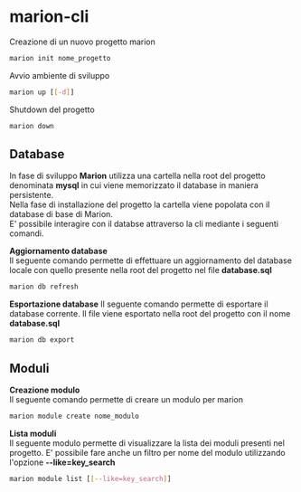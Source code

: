 # marion-cli
Creazione di un nuovo progetto marion
```bash
marion init nome_progetto
```
Avvio ambiente di sviluppo
```bash
marion up [[-d]]
```
Shutdown del progetto
```bash
marion down
```
## Database  
In fase di sviluppo **Marion** utilizza una cartella nella root del progetto denominata **mysql** in cui viene memorizzato il database in maniera persistente.  
Nella fase di installazione del progetto la cartella viene popolata con il database di base di Marion.  
E' possibile interagire con il databse attraverso la cli mediante i seguenti comandi.  

**Aggiornamento database**  
Il seguente comando permette di effettuare un aggiornamento del database locale con quello presente nella root del progetto nel file **database.sql**
```bash
marion db refresh
```
**Esportazione database**
Il seguente comando permette di esportare il database corrente. Il file viene esportato nella root del progetto con il nome **database.sql**
```bash
marion db export
```
## Moduli 
**Creazione modulo**  
Il seguente comando permette di creare un modulo per marion
```bash
marion module create nome_modulo
```
**Lista moduli**  
Il seguente modulo permette di visualizzare la lista dei moduli presenti nel progetto. E' possibile fare anche un filtro per nome del modulo utilizzando l'opzione **--like=key_search**
```bash
marion module list [[--like=key_search]]
```